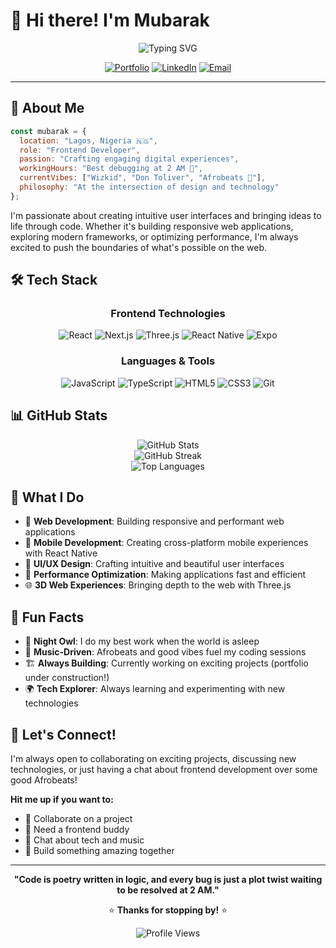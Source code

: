 # 👋 Hi there! I'm Mubarak

<div align="center">
  <img src="https://readme-typing-svg.herokuapp.com?font=Fira+Code&size=22&duration=3000&pause=1000&color=00D9FF&center=true&vCenter=true&width=435&lines=Frontend+Developer;React+%26+Next.js+Enthusiast;UI%2FUX+Explorer;Night+Owl+Coder+%F0%9F%A6%89" alt="Typing SVG" />
</div>

<div align="center">
  
  [![Portfolio](https://img.shields.io/badge/Portfolio-FF5722?style=for-the-badge&logo=todoist&logoColor=white)](https://mubarakodetunde-portfolio.netlify.app/)
  [![LinkedIn](https://img.shields.io/badge/LinkedIn-0077B5?style=for-the-badge&logo=linkedin&logoColor=white)](https://www.linkedin.com/in/mubarak-odetunde-258494236/)
  [![Email](https://img.shields.io/badge/Email-D14836?style=for-the-badge&logo=gmail&logoColor=white)](mailto:odetundemubarak04@gmail.com)
  
</div>

---

## 🌟 About Me

```javascript
const mubarak = {
  location: "Lagos, Nigeria 🇳🇬",
  role: "Frontend Developer",
  passion: "Crafting engaging digital experiences",
  workingHours: "Best debugging at 2 AM 🦉",
  currentVibes: ["Wizkid", "Don Toliver", "Afrobeats 🎵"],
  philosophy: "At the intersection of design and technology"
};
```

I'm passionate about creating intuitive user interfaces and bringing ideas to life through code. Whether it's building responsive web applications, exploring modern frameworks, or optimizing performance, I'm always excited to push the boundaries of what's possible on the web.

## 🛠️ Tech Stack

<div align="center">

### Frontend Technologies
![React](https://img.shields.io/badge/React-20232A?style=for-the-badge&logo=react&logoColor=61DAFB)
![Next.js](https://img.shields.io/badge/Next.js-000000?style=for-the-badge&logo=nextdotjs&logoColor=white)
![Three.js](https://img.shields.io/badge/Three.js-000000?style=for-the-badge&logo=three.js&logoColor=white)
![React Native](https://img.shields.io/badge/React_Native-20232A?style=for-the-badge&logo=react&logoColor=61DAFB)
![Expo](https://img.shields.io/badge/Expo-1B1F23?style=for-the-badge&logo=expo&logoColor=white)

### Languages & Tools
![JavaScript](https://img.shields.io/badge/JavaScript-F7DF1E?style=for-the-badge&logo=javascript&logoColor=black)
![TypeScript](https://img.shields.io/badge/TypeScript-007ACC?style=for-the-badge&logo=typescript&logoColor=white)
![HTML5](https://img.shields.io/badge/HTML5-E34F26?style=for-the-badge&logo=html5&logoColor=white)
![CSS3](https://img.shields.io/badge/CSS3-1572B6?style=for-the-badge&logo=css3&logoColor=white)
![Git](https://img.shields.io/badge/Git-F05032?style=for-the-badge&logo=git&logoColor=white)

</div>

## 📊 GitHub Stats

<div align="center">
  <img src="https://github-readme-stats.vercel.app/api?username=yourusername&show_icons=true&theme=tokyonight&hide_border=true" alt="GitHub Stats" />
</div>

<div align="center">
  <img src="https://github-readme-streak-stats.herokuapp.com/?user=yourusername&theme=tokyonight&hide_border=true" alt="GitHub Streak" />
</div>

<div align="center">
  <img src="https://github-readme-stats.vercel.app/api/top-langs/?username=yourusername&layout=compact&theme=tokyonight&hide_border=true" alt="Top Languages" />
</div>

## 🎯 What I Do

- 🚀 **Web Development**: Building responsive and performant web applications
- 📱 **Mobile Development**: Creating cross-platform mobile experiences with React Native
- 🎨 **UI/UX Design**: Crafting intuitive and beautiful user interfaces
- 🔧 **Performance Optimization**: Making applications fast and efficient
- 🌐 **3D Web Experiences**: Bringing depth to the web with Three.js

## 🌙 Fun Facts

- 🦉 **Night Owl**: I do my best work when the world is asleep
- 🎵 **Music-Driven**: Afrobeats and good vibes fuel my coding sessions
- 🏗️ **Always Building**: Currently working on exciting projects (portfolio under construction!)
- 🌍 **Tech Explorer**: Always learning and experimenting with new technologies

## 🤝 Let's Connect!

I'm always open to collaborating on exciting projects, discussing new technologies, or just having a chat about frontend development over some good Afrobeats! 

**Hit me up if you want to:**
- 👥 Collaborate on a project
- 🤝 Need a frontend buddy
- 💬 Chat about tech and music
- 🚀 Build something amazing together

---

<div align="center">
  
  **"Code is poetry written in logic, and every bug is just a plot twist waiting to be resolved at 2 AM."**
  
  ⭐ **Thanks for stopping by!** ⭐
  
</div>

<div align="center">
  <img src="https://komarev.com/ghpvc/?username=yourusername&color=blueviolet&style=flat-square&label=Profile+Views" alt="Profile Views" />
</div>
